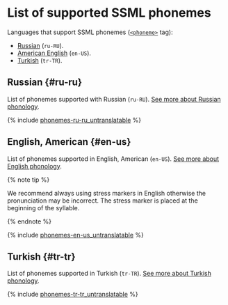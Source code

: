 # List of supported SSML phonemes

Languages that support SSML phonemes ([`<phoneme>`](ssml.md#phoneme) tag):

* [Russian](#ru-ru) (`ru-RU`).
* [American English](#en-us) (`en-US`).
* [Turkish](#tr-tr) (`tr-TR`).

## Russian {#ru-ru}

List of phonemes supported with Russian (`ru-RU`). [See more about Russian phonology](https://en.wikipedia.org/wiki/Russian_phonology).

{% include [phonemes-ru-ru_untranslatable](../../_includes/speechkit/phonemes-ru-ru_untranslatable.md) %}

## English, American {#en-us}

List of phonemes supported in English, American (`en-US`). [See more about English phonology](https://en.wikipedia.org/wiki/English_phonology).

{% note tip %}

We recommend always using stress markers in English otherwise the pronunciation may be incorrect. The stress marker is placed at the beginning of the syllable.

{% endnote %}

{% include [phonemes-en-us_untranslatable](../../_includes/speechkit/phonemes-en-us_untranslatable.md) %}

## Turkish {#tr-tr}

List of phonemes supported in Turkish (`tr-TR`). [See more about Turkish phonology](https://en.wikipedia.org/wiki/Turkish_phonology).

{% include [phonemes-tr-tr_untranslatable](../../_includes/speechkit/phonemes-tr-tr_untranslatable.md) %}

